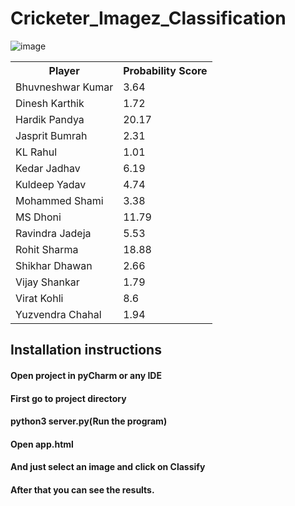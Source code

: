 # Cricketer_Imagez_Classification

![image](https://user-images.githubusercontent.com/49801313/118776851-0c936400-b8a6-11eb-9de1-3064b6059697.png)

<table id="classTable">
                        <tbody><tr>
                            <th>Player</th>
                            <th>Probability Score</th>
                        </tr>
                        <tr>
                            <td>Bhuvneshwar Kumar</td>
                            <td id="score_bhuvneshwar_kumar">3.64</td>
                        </tr>
                        <tr>
                            <td>Dinesh Karthik</td>
                            <td id="score_dinesh_karthik">1.72</td>
                        </tr>
                        <tr>
                            <td>Hardik Pandya</td>
                            <td id="score_hardik_pandya">20.17</td>
                        </tr>
                        <tr>
                            <td>Jasprit Bumrah</td>
                            <td id="score_jasprit_bumrah">2.31</td>
                        </tr>
                        <tr>
                            <td>KL Rahul</td>
                            <td id="score_kl_rahul">1.01</td>
                        </tr>
                        <tr>
                            <td>Kedar Jadhav</td>
                            <td id="score_kedar_jadhav">6.19</td>
                        </tr>
                        <tr>
                            <td>Kuldeep Yadav</td>
                            <td id="score_kuldeep_yadav">4.74</td>
                        </tr>
                        <tr>
                            <td>Mohammed Shami</td>
                            <td id="score_mohammed_shami">3.38</td>
                        </tr>
                        <tr>
                            <td>MS Dhoni</td>
                            <td id="score_ms_dhoni">11.79</td>
                        </tr>
                        <tr>
                            <td>Ravindra Jadeja</td>
                            <td id="score_ravindra_jadeja">5.53</td>
                        </tr>
                        <tr>
                            <td>Rohit Sharma</td>
                            <td id="score_rohit_sharma">18.88</td>
                        </tr>
                        <tr>
                            <td>Shikhar Dhawan</td>
                            <td id="score_shikhar_dhawan">2.66</td>
                        </tr>
                        <tr>
                            <td>Vijay Shankar</td>
                            <td id="score_vijay_shankar">1.79</td>
                        </tr>
                           <tr>
                              <td>Virat Kohli</td>
                            <td id="score_virat_kohli">8.6</td>
                        </tr>
                        <tr>
                            <td>Yuzvendra Chahal</td>
                            <td id="score_yuzvendra_chahal">1.94</td>
                        </tr> </tbody></table>
                        
                        
  
<h2>Installation instructions</h2>

<h4>Open project in pyCharm or any IDE</h4> 
<h4>First go to project directory</h4> 
<h4>python3 server.py(Run the program)</h4> 
<h4>Open app.html</h4> 
<h4>And just select an image and click on Classify</h4> 
<h4>After that you can see the results.</h4> 
